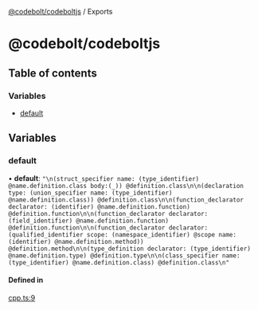 [@codebolt/codeboltjs](README.md) / Exports

# @codebolt/codeboltjs

## Table of contents

### Variables

- [default](modules.md#default)

## Variables

### default

• **default**: ``"\n(struct_specifier name: (type_identifier) @name.definition.class body:(_)) @definition.class\n\n(declaration type: (union_specifier name: (type_identifier) @name.definition.class)) @definition.class\n\n(function_declarator declarator: (identifier) @name.definition.function) @definition.function\n\n(function_declarator declarator: (field_identifier) @name.definition.function) @definition.function\n\n(function_declarator declarator: (qualified_identifier scope: (namespace_identifier) @scope name: (identifier) @name.definition.method)) @definition.method\n\n(type_definition declarator: (type_identifier) @name.definition.type) @definition.type\n\n(class_specifier name: (type_identifier) @name.definition.class) @definition.class\n"``

#### Defined in

[cpp.ts:9](https://github.com/codeboltai/codeboltjs/blob/1ae9852f107cfee4a652d6d80c0a92c9344ec151/src/utils/parse-source-code/queries/cpp.ts#L9)
